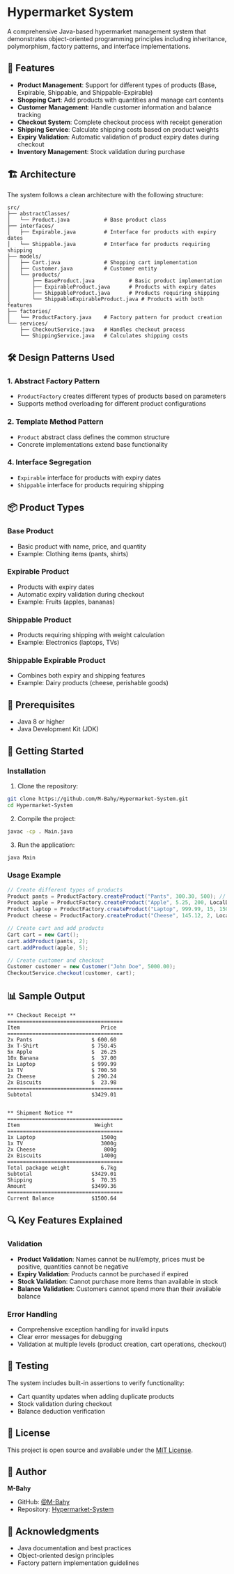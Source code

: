 # Hypermarket System

A comprehensive Java-based hypermarket management system that demonstrates object-oriented programming principles including inheritance, polymorphism, factory patterns, and interface implementations.

## 🚀 Features

- **Product Management**: Support for different types of products (Base, Expirable, Shippable, and Shippable-Expirable)
- **Shopping Cart**: Add products with quantities and manage cart contents
- **Customer Management**: Handle customer information and balance tracking
- **Checkout System**: Complete checkout process with receipt generation
- **Shipping Service**: Calculate shipping costs based on product weights
- **Expiry Validation**: Automatic validation of product expiry dates during checkout
- **Inventory Management**: Stock validation during purchase

## 🏗️ Architecture

The system follows a clean architecture with the following structure:

```
src/
├── abstractClasses/
│   └── Product.java           # Base product class
├── interfaces/
│   ├── Expirable.java         # Interface for products with expiry dates
│   └── Shippable.java         # Interface for products requiring shipping
├── models/
│   ├── Cart.java              # Shopping cart implementation
│   ├── Customer.java          # Customer entity
│   └── products/
│       ├── BaseProduct.java           # Basic product implementation
│       ├── ExpirableProduct.java      # Products with expiry dates
│       ├── ShippableProduct.java      # Products requiring shipping
│       └── ShippableExpirableProduct.java # Products with both features
├── factories/
│   └── ProductFactory.java    # Factory pattern for product creation
└── services/
    ├── CheckoutService.java   # Handles checkout process
    └── ShippingService.java   # Calculates shipping costs
```

## 🛠️ Design Patterns Used

### 1. **Abstract Factory Pattern**
- `ProductFactory` creates different types of products based on parameters
- Supports method overloading for different product configurations

### 2. **Template Method Pattern**
- `Product` abstract class defines the common structure
- Concrete implementations extend base functionality

### 4. **Interface Segregation**
- `Expirable` interface for products with expiry dates
- `Shippable` interface for products requiring shipping

## 📦 Product Types

### Base Product
- Basic product with name, price, and quantity
- Example: Clothing items (pants, shirts)

### Expirable Product
- Products with expiry dates
- Automatic expiry validation during checkout
- Example: Fruits (apples, bananas)

### Shippable Product
- Products requiring shipping with weight calculation
- Example: Electronics (laptops, TVs)

### Shippable Expirable Product
- Combines both expiry and shipping features
- Example: Dairy products (cheese, perishable goods)

## 🔧 Prerequisites

- Java 8 or higher
- Java Development Kit (JDK)

## 🚀 Getting Started

### Installation

1. Clone the repository:
```bash
git clone https://github.com/M-Bahy/Hypermarket-System.git
cd Hypermarket-System
```

2. Compile the project:
```bash
javac -cp . Main.java
```

3. Run the application:
```bash
java Main
```

### Usage Example

```java
// Create different types of products
Product pants = ProductFactory.createProduct("Pants", 300.30, 500); // Base Product
Product apple = ProductFactory.createProduct("Apple", 5.25, 200, LocalDate.of(2025, 7, 9)); // Expirable Product
Product laptop = ProductFactory.createProduct("Laptop", 999.99, 15, 1500); // Shippable Product
Product cheese = ProductFactory.createProduct("Cheese", 145.12, 2, LocalDate.of(2025, 7, 29), 400); // Shippable Expirable Product

// Create cart and add products
Cart cart = new Cart();
cart.addProduct(pants, 2);
cart.addProduct(apple, 5);

// Create customer and checkout
Customer customer = new Customer("John Doe", 5000.00);
CheckoutService.checkout(customer, cart);
```

## 📊 Sample Output

```
** Checkout Receipt **
=====================================
Item                          Price
=====================================
2x Pants                   $ 600.60
3x T-Shirt                 $ 750.45
5x Apple                   $  26.25
10x Banana                 $  37.00
1x Laptop                  $ 999.99
1x TV                      $ 700.50
2x Cheese                  $ 290.24
2x Biscuits                $  23.98
=====================================
Subtotal                   $3429.01


** Shipment Notice **
=====================================
Item                        Weight
=====================================
1x Laptop                     1500g
1x TV                         3000g
2x Cheese                      800g
2x Biscuits                   1400g
=====================================
Total package weight          6.7kg
Subtotal                   $3429.01
Shipping                   $  70.35
Amount                     $3499.36
=====================================
Current Balance            $1500.64
```

## 🔍 Key Features Explained

### Validation
- **Product Validation**: Names cannot be null/empty, prices must be positive, quantities cannot be negative
- **Expiry Validation**: Products cannot be purchased if expired
- **Stock Validation**: Cannot purchase more items than available in stock
- **Balance Validation**: Customers cannot spend more than their available balance

### Error Handling
- Comprehensive exception handling for invalid inputs
- Clear error messages for debugging
- Validation at multiple levels (product creation, cart operations, checkout)

## 🧪 Testing

The system includes built-in assertions to verify functionality:
- Cart quantity updates when adding duplicate products
- Stock validation during checkout
- Balance deduction verification

## 📝 License

This project is open source and available under the [MIT License](LICENSE).

## 👤 Author

**M-Bahy**
- GitHub: [@M-Bahy](https://github.com/M-Bahy)
- Repository: [Hypermarket-System](https://github.com/M-Bahy/Hypermarket-System.git)

## 🙏 Acknowledgments

- Java documentation and best practices
- Object-oriented design principles
- Factory pattern implementation guidelines
